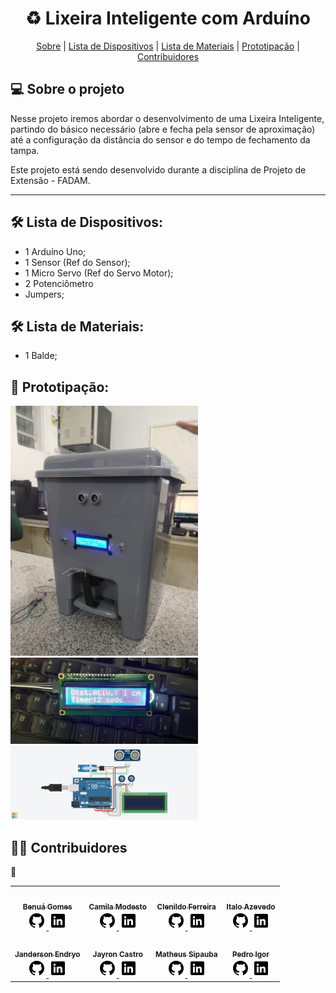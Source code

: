 <h1 align="center"> 
♻️ Lixeira Inteligente com Arduíno
</h1>

<p align="center">
 <a href="#-sobre-o-projeto">Sobre</a> | 
 <a href="#-lista-de-dispositivos">Lista de Dispositivos</a> | 
 <a href="#-lista-de-materiais">Lista de Materiais</a> | 
 <a href="#-prototipação">Prototipação</a> | 
 <a href="#-contribuidores">Contribuidores</a>
</p>


## 💻 Sobre o projeto

Nesse projeto iremos abordar o desenvolvimento de uma Lixeira Inteligente, partindo do básico necessário (abre e fecha pela sensor de aproximação) até a configuração da distância do sensor e do tempo de fechamento da tampa.

Este projeto está sendo desenvolvido durante a disciplina de Projeto de Extensão - FADAM.
*******************

## 🛠 Lista de Dispositivos:

- 1 Arduíno Uno;
- 1 Sensor (Ref do Sensor);
- 1 Micro Servo (Ref do Servo Motor);
- 2 Potenciômetro
- Jumpers;

## 🛠 Lista de Materiais:

- 1 Balde;

## 🎨 Prototipação:
<img alt="Lixeira" title="Lixeira" src="./imagens/lixeira.png" width="300px">

<img alt="Display" title="Display" src="./imagens/display.png" width="300px">

<img alt="Prototipação" title="Prototipação" src="./imagens/ThinkercadProt.png" width="300px">

## 👨‍💻 Contribuidores

<table>
  <tr>
   <td align="center"><a href="#"><img style="border-radius: 50%;" src="#" width="100px;" alt=""/><br /><sub><b>Benuá Gomes</b></sub></a><br/><a href="#" title="">
    <img src="https://github.com/Sipauba/projetoLixeiraAutomatica/blob/main/imagens/icons8-github-30.png">
    <img src="https://github.com/Sipauba/projetoLixeiraAutomatica/blob/main/imagens/icons8-linkedin-30.png"></a></td>🚀</a></td>
   <td align="center"><a href="#"><img style="border-radius: 50%;" src="https://avatars.githubusercontent.com/u/92265619?v=4" width="100px;" alt=""/><br/><sub><b>Camila Modesto</b></sub></a><br/><a href="#" title="">
    <img src="https://github.com/Sipauba/projetoLixeiraAutomatica/blob/main/imagens/icons8-github-30.png">
    <img src="https://github.com/Sipauba/projetoLixeiraAutomatica/blob/main/imagens/icons8-linkedin-30.png"></a></td>
   <td align="center"><a href="#"><img style="border-radius: 50%;" src="https://avatars.githubusercontent.com/u/49656737?v=4" width="100px;" alt=""/><br/><sub><b>Clenildo Ferreira</b></sub></a><br/><a href="#" title="">
    <img src="https://github.com/Sipauba/projetoLixeiraAutomatica/blob/main/imagens/icons8-github-30.png">
    <img src="https://github.com/Sipauba/projetoLixeiraAutomatica/blob/main/imagens/icons8-linkedin-30.png"></a></td>
   <td align="center"><a href="#"><img style="border-radius: 50%;" src="https://avatars.githubusercontent.com/u/42077103?v=4" width="100px;" alt=""/><br/><sub>
    <b>Italo Azevedo</b></sub></a><br/><a href="#" title="">
    <img src="https://github.com/Sipauba/projetoLixeiraAutomatica/blob/main/imagens/icons8-github-30.png">
    <img src="https://github.com/Sipauba/projetoLixeiraAutomatica/blob/main/imagens/icons8-linkedin-30.png"></a></td>
  </tr>
  <tr>
   <td align="center"><a href="#"><img style="border-radius: 50%;" src="https://avatars.githubusercontent.com/u/102618938?v=4" width="100px;" alt=""/><br /><sub><b>Janderson Endryo</b></sub></a><br/><a href="#" title="">
    <img src="https://github.com/Sipauba/projetoLixeiraAutomatica/blob/main/imagens/icons8-github-30.png">
    <img src="https://github.com/Sipauba/projetoLixeiraAutomatica/blob/main/imagens/icons8-linkedin-30.png"></a></td>
   <td align="center"><a href="#"><img style="border-radius: 50%;" src="https://avatars.githubusercontent.com/u/8277287?v=4" width="100px;" alt=""/><br /><sub><b>Jayron Castro</b></sub></a><br/><a href="#" title="">
    <img src="https://github.com/Sipauba/projetoLixeiraAutomatica/blob/main/imagens/icons8-github-30.png">
    <img src="https://github.com/Sipauba/projetoLixeiraAutomatica/blob/main/imagens/icons8-linkedin-30.png"></a></td>
   <td align="center"><a href="#"><img style="border-radius: 50%;" src="https://avatars.githubusercontent.com/u/98923954?v=4" width="100px;" alt=""/><br /><sub><b>Matheus Sipauba</b></sub></a><br/><a href="#" title="">
    <img src="https://github.com/Sipauba/projetoLixeiraAutomatica/blob/main/imagens/icons8-github-30.png">
    <img src="https://github.com/Sipauba/projetoLixeiraAutomatica/blob/main/imagens/icons8-linkedin-30.png"></a></td>
   <td align="center"><a href="#"><img style="border-radius: 50%;" src="https://avatars.githubusercontent.com/u/98703647?v=4" width="100px;" alt=""/><br /><sub><b>Pedro Igor</b></sub></a><br/><a href="#" title="">
    <img src="https://github.com/Sipauba/projetoLixeiraAutomatica/blob/main/imagens/icons8-github-30.png">
    <img src="https://github.com/Sipauba/projetoLixeiraAutomatica/blob/main/imagens/icons8-linkedin-30.png"></a></td>
  </tr>
</table>
